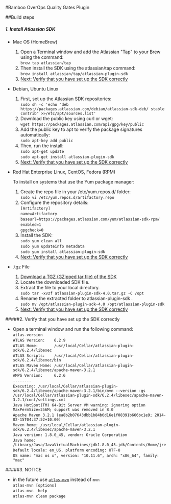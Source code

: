 #Bamboo OverOps Quality Gates Plugin

##Build steps

 ##### 1. Install Atlassian SDK
 * Mac OS (HomeBrew)
    1. Open a Terminal window and add the Atlassian "Tap" to your Brew using the command:
    <br />`brew tap atlassian/tap`
    2. Then install the SDK using the atlassian/tap command:
    <br />`brew install atlassian/tap/atlassian-plugin-sdk`
    3. [Next: Verify that you have set up the SDK correctly](https://developer.atlassian.com/display/DOCS/Install+the+Atlassian+SDK+on+a+Linux+or+Mac+system#InstalltheAtlassianSDKonaLinuxorMacsystem-step3Step3:VerifythatyouhavesetuptheSDKcorrectly)
 
 * Debian, Ubuntu Linux
    1. First, set up the Atlassian SDK repositories:
    <br /> `sudo sh -c 'echo "deb https://packages.atlassian.com/debian/atlassian-sdk-deb/ stable contrib" >>/etc/apt/sources.list'`
    2. Download the public key using curl or wget:
    <br /> `wget https://packages.atlassian.com/api/gpg/key/public`
    3. Add the public key to apt to verify the package signatures automatically:
    <br /> `sudo apt-key add public   ` 
    4. Then, run the install:
    <br /> `sudo apt-get update`
    <br /> `sudo apt-get install atlassian-plugin-sdk`
    6. [Next: Verify that you have set up the SDK correctly](https://developer.atlassian.com/display/DOCS/Install+the+Atlassian+SDK+on+a+Linux+or+Mac+system#InstalltheAtlassianSDKonaLinuxorMacsystem-step3Step3:VerifythatyouhavesetuptheSDKcorrectly)
    
 * Red Hat Enterprise Linux, CentOS, Fedora (RPM)
    
    To install on systems that use the Yum package manager:
    
    1. Create the repo file in your /etc/yum.repos.d/ folder:
    <br />`sudo vi /etc/yum.repos.d/artifactory.repo`
    2. Configure the repository details:
    <br /> `[Artifactory]`
    <br /> `name=Artifactory`
    <br /> `baseurl=https://packages.atlassian.com/yum/atlassian-sdk-rpm/`
    <br /> `enabled=1`
    <br /> `gpgcheck=0`
    3. Install the SDK:
    <br /> `sudo yum clean all`
    <br /> `sudo yum updateinfo metadata`
    <br /> `sudo yum install atlassian-plugin-sdk`
    4. [Next: Verify that you have set up the SDK correctly](https://developer.atlassian.com/display/DOCS/Install+the+Atlassian+SDK+on+a+Linux+or+Mac+system#InstalltheAtlassianSDKonaLinuxorMacsystem-step3Step3:VerifythatyouhavesetuptheSDKcorrectly)
    
 * .tgz File
    1. [Download a TGZ (GZipped tar file) of the SDK](https://marketplace.atlassian.com/download/plugins/atlassian-plugin-sdk-tgz?_ga=2.135130865.1342090517.1563909899-484610990.1554922063)
    2. Locate the downloaded SDK file. 
    3. Extract the file to your local directory. 
    <br /> `sudo tar -xvzf atlassian-plugin-sdk-4.0.tar.gz -C /opt` 
    4. Rename the extracted folder to  atlassian-plugin-sdk .
    <br /> `sudo mv /opt/atlassian-plugin-sdk-4.0 /opt/atlassian-plugin-sdk `
    5. [Next: Verify that you have set up the SDK correctly](https://developer.atlassian.com/display/DOCS/Install+the+Atlassian+SDK+on+a+Linux+or+Mac+system#InstalltheAtlassianSDKonaLinuxorMacsystem-step3Step3:VerifythatyouhavesetuptheSDKcorrectly)
    
 #####2. Verify that you have set up the SDK correctly
 * Open a terminal window and run the following command:
 <br /> `atlas-version`
 <br /> `ATLAS Version:    6.2.9`
 <br /> `ATLAS Home:       /usr/local/Cellar/atlassian-plugin-sdk/6.2.4/libexec`
 <br /> `ATLAS Scripts:    /usr/local/Cellar/atlassian-plugin-sdk/6.2.4/libexec/bin`
 <br /> `ATLAS Maven Home: /usr/local/Cellar/atlassian-plugin-sdk/6.2.4/libexec/apache-maven-3.2.1`
 <br /> `AMPS Version:     6.2.6`
 <br /> `--------`
 <br /> `Executing: /usr/local/Cellar/atlassian-plugin-sdk/6.2.4/libexec/apache-maven-3.2.1/bin/mvn --version -gs /usr/local/Cellar/atlassian-plugin-sdk/6.2.4/libexec/apache-maven-3.2.1/conf/settings.xml`
 <br /> `Java HotSpot(TM) 64-Bit Server VM warning: ignoring option MaxPermSize=256M; support was removed in 8.0`
 <br /> `Apache Maven 3.2.1 (ea8b2b07643dbb1b84b6d16e1f08391b666bc1e9; 2014-02-15T04:37:52+10:00)`
 <br /> `Maven home: /usr/local/Cellar/atlassian-plugin-sdk/6.2.4/libexec/apache-maven-3.2.1`
 <br /> `Java version: 1.8.0_45, vendor: Oracle Corporation`
 <br /> `Java home: /Library/Java/JavaVirtualMachines/jdk1.8.0_45.jdk/Contents/Home/jre`
 <br /> `Default locale: en_US, platform encoding: UTF-8`
 <br /> `OS name: "mac os x", version: "10.11.6", arch: "x86_64", family: "mac"`
 
 #####3. NOTICE
 * in the future use [`atlas-mvn`](https://developer.atlassian.com/server/framework/atlassian-sdk/atlas-mvn/) instead of `mvn`
 <br /> `atlas-mvn [options]`
 <br /> `atlas-mvn -help`
 <br /> `atlas-mvn clean package`
    

